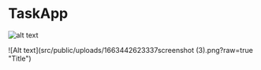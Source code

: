 # TaskApp
![alt text](https://github.com/ujjwalanand43/TaskApp/main/1663442623343taskApp.png?raw=true)


![Alt text](src/public/uploads/1663442623337screenshot (3).png?raw=true "Title")

